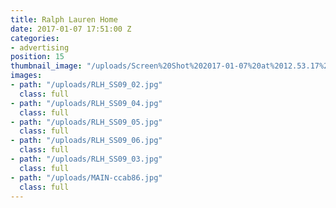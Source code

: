 ```yaml
---
title: Ralph Lauren Home
date: 2017-01-07 17:51:00 Z
categories:
- advertising
position: 15
thumbnail_image: "/uploads/Screen%20Shot%202017-01-07%20at%2012.53.17%20PM.png"
images:
- path: "/uploads/RLH_SS09_02.jpg"
  class: full
- path: "/uploads/RLH_SS09_04.jpg"
  class: full
- path: "/uploads/RLH_SS09_05.jpg"
  class: full
- path: "/uploads/RLH_SS09_06.jpg"
  class: full
- path: "/uploads/RLH_SS09_03.jpg"
  class: full
- path: "/uploads/MAIN-ccab86.jpg"
  class: full
---
```


